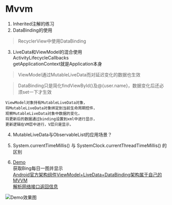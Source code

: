 # Mvvm
1. Inherited注解的练习  
2. DataBinding的使用  
>RecyclerView中使用DataBinding

3. LiveData和ViewModel的混合使用    
ActivityLifecycleCallbacks  
getApplicationContext就是Application本身    
>ViewModel通过MutableLiveData而对延迟变化的数据也生效

>DataBinding只是简化findViewById()及@{user.name}，数据变化后还必须set一下才生效

```
ViewModel对象持有MutableLiveData对象，
将MutableLiveData对象绑定到当前生命周期控件，
观察MutableLiveData对象中数据的变化，
将更新后的数据通过binding设置到xml中进行显示，
更新逻辑在VM层中进行，V层只是显示，
```

4. MutableLiveData与ObservableList的应用场景？    

5. System.currentTimeMillis() 与 SystemClock.currentThreadTimeMillis() 的区别

6. [Demo](https://github.com/WaterYuanData/Mvvm)    
获取Bing每日一图并显示   
[Android官方架构组件ViewModel+LiveData+DataBinding架构属于自己的MVVM](https://www.cnblogs.com/dev-njp/p/8783341.html)    
[解析网络接口返回信息](https://cn.bing.com/HPImageArchive.aspx?format=js&idx=1&n=1)

![Demo效果图](https://github.com/WaterYuanData/Mvvm/tree/master/mvvmdemo/src/main/assets/loadNextPic.gif)